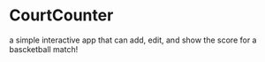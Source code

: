 # CourtCounter
a simple interactive app that can add, edit, and show the score for a bascketball match!
